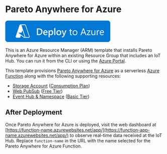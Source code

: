 Pareto Anywhere for Azure
=========================

[![Deploy To Azure](https://raw.githubusercontent.com/Azure/azure-quickstart-templates/master/1-CONTRIBUTION-GUIDE/images/deploytoazure.svg?sanitize=true)](https://portal.azure.com/#create/Microsoft.Template/uri/https%3A%2F%2Fraw.githubusercontent.com%2Freelyactive%2Fpareto-anywhere-azure%2Fmaster%2Fdeployments%2Fpareto-anywhere-azure%2F%2Fazuredeploy.json)

This is an Azure Resource Manager (ARM) template that installs Pareto Anywhere for Azure within an existing Resource Group that includes an IoT Hub.  You can run it from the CLI or using the [Azure Portal](https://portal.azure.com).

This template provisions [Pareto Anywhere for Azure](https://www.reelyactive.com/pareto/anywhere/integrations/azure/) as a serverless [Azure Function](https://azure.microsoft.com/products/functions/) along with the following supporting resources:
- [Storage Account](https://azure.microsoft.com/products/category/storage/) ([Consumption Plan](https://azure.microsoft.com/pricing/details/functions/))
- [Web PubSub](https://azure.microsoft.com/products/web-pubsub/) ([Free Tier](https://azure.microsoft.com/pricing/details/web-pubsub/))
- [Event Hub & Namespace](https://azure.microsoft.com/products/event-hubs/) ([Basic Tier](https://azure.microsoft.com/pricing/details/event-hubs/))


After Deployment
----------------

Once Pareto Anywhere for Azure is deployed, visit the web dashboard at [https://function-name.azurewebsites.net/app/](https://function-app-name.azurewebsites.net/app/) to observe real-time data received at the IoT Hub.  Replace `function-name` in the URL with the name selected for the Pareto Anywhere for Azure Function.